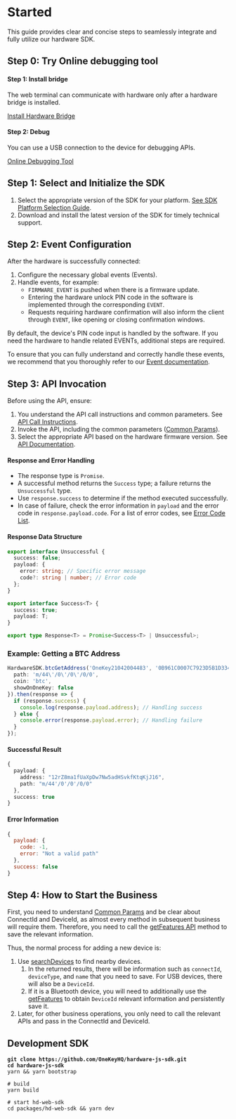 # Started

This guide provides clear and concise steps to seamlessly integrate and fully utilize our hardware SDK.

## **Step 0: Try** Online debugging tool

#### Step 1: Install bridge

The web terminal can communicate with hardware only after a hardware bridge is installed.

[Install Hardware Bridge](https://onekey.so/download?client=bridge)

#### Step 2: Debug

You can use a USB connection to the device for debugging APIs.

[Online Debugging Tool](https://hardware-example.onekeytest.com/)



## **Step 1: Select and Initialize the SDK**

1. Select the appropriate version of the SDK for your platform. [See SDK Platform Selection Guide](install-sdk.md).
2. Download and install the latest version of the SDK for timely technical support.

## **Step 2: Event Configuration**

After the hardware is successfully connected:

1. Configure the necessary global events (Events).
2. Handle events, for example:
   * `FIRMWARE_EVENT` is pushed when there is a firmware update.
   * Entering the hardware unlock PIN code in the software is implemented through the corresponding `EVENT`.
   * Requests requiring hardware confirmation will also inform the client through `EVENT`, like opening or closing confirmation windows.

By default, the device's PIN code input is handled by the software. If you need the hardware to handle related EVENTs, additional steps are required.

To ensure that you can fully understand and correctly handle these events, we recommend that you thoroughly refer to our [Event documentation](config-event.md).

## **Step 3: API Invocation**

Before using the API, ensure:

1. You understand the API call instructions and common parameters. See [API Call Instructions](install-sdk.md#initialization).
2. Invoke the API, including the common parameters ([Common Params](api-reference/common-params.md)).
3. Select the appropriate API based on the hardware firmware version. See [API Documentation](../hardware-sdk/api-reference/).

#### **Response and Error Handling**

* The response type is `Promise`.
* A successful method returns the `Success` type; a failure returns the `Unsuccessful` type.
* Use `response.success` to determine if the method executed successfully.
* In case of failure, check the error information in `payload` and the error code in `response.payload.code`. For a list of error codes, see [Error Code List](api-reference/error-code.md).

#### **Response Data Structure**

```typescript
export interface Unsuccessful {
  success: false;
  payload: { 
    error: string; // Specific error message
    code?: string | number; // Error code
  };
}

export interface Success<T> {
  success: true;
  payload: T;
}

export type Response<T> = Promise<Success<T> | Unsuccessful>;
```

### **Example: Getting a BTC Address**

```typescript
HardwareSDK.btcGetAddress('OneKey21042004483', '0B961C0007C7923D5B1D3341', {
  path: 'm/44\'/0\'/0\'/0/0',
  coin: 'btc',
  showOnOneKey: false
}).then(response => {
  if (response.success) {
    console.log(response.payload.address); // Handling success
  } else {
    console.error(response.payload.error); // Handling failure
  }
});
```

#### Successful Result

```typescript
{
  payload: {
    address: "12rZ8ma1fUaXpDw7Nw5adHSvkfKtqKjJ16",
    path: "m/44'/0'/0'/0/0" 
  },
  success: true
}
```

#### Error Information

```javascript
{
  payload: {
    code: -1,
    error: "Not a valid path"
  },
  success: false
}
```

## **Step 4:** How to Start the Business

First, you need to understand [Common Params](api-reference/common-params.md) and be clear about ConnectId and DeviceId, as almost every method in subsequent business will require them. Therefore, you need to call the [getFeatures API](api-reference/basic-api/get-features.md) method to save the relevant information.

Thus, the normal process for adding a new device is:

1. Use [searchDevices](api-reference/basic-api/search-devices.md) to find nearby devices.
   1. In the returned results, there will be information such as `connectId`, `deviceType`, and `name` that you need to save. For USB devices, there will also be a `DeviceId`.
   2. If it is a Bluetooth device, you will need to additionally use the [getFeatures](api-reference/basic-api/get-features.md) to obtain `DeviceId` relevant information and persistently save it.&#x20;
2. Later, for other business operations, you only need to call the relevant APIs and pass in the ConnectId and DeviceId.

## Development SDK

<pre class="language-bash"><code class="lang-bash"><strong>git clone https://github.com/OneKeyHQ/hardware-js-sdk.git
</strong><strong>cd hardware-js-sdk
</strong>yarn &#x26;&#x26; yarn bootstrap

# build
yarn build
<strong>
</strong># start hd-web-sdk
cd packages/hd-web-sdk &#x26;&#x26; yarn dev
</code></pre>
